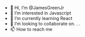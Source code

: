 - 👋 Hi, I’m @JamesGreenJr
- 👀 I’m interested in Javascript
- 🌱 I’m currently learning React
- 💞️ I’m looking to collaborate on. . .
- 📫 How to reach me 

<!---
JamesGreenJr/JamesGreenJr is a ✨ special ✨ repository because its `README.md` (this file) appears on your GitHub profile.
You can click the Preview link to take a look at your changes.
--->
